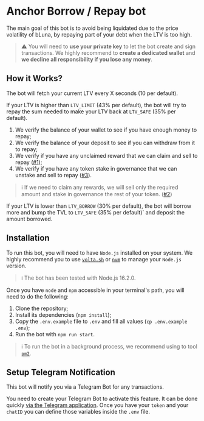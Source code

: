 # Anchor Borrow / Repay bot

The main goal of this bot is to avoid being liquidated due to the price volatility of bLuna, by repaying part of your debt when the LTV is too high.

> :warning: You will need to **use your private key** to let the bot create and sign transactions.
> We highly recommend to **create a dedicated wallet** and **we decline all responsibility if you lose any money**.

## How it Works?

The bot will fetch your current LTV every X seconds (10 per default).

If your LTV is higher than `LTV_LIMIT` (43% per default), the bot will try to repay the sum needed to make your LTV back at `LTV_SAFE` (35% per default).

1. We verify the balance of your wallet to see if you have enough money to repay;
2. We verify the balance of your deposit to see if you can withdraw from it to repay;
3. We verify if you have any unclaimed reward that we can claim and sell to repay ([#1](https://github.com/RomainLanz/anchor-borrow-bot/issues/1));
4. We verify if you have any token stake in governance that we can unstake and sell to repay ([#3](https://github.com/RomainLanz/anchor-borrow-bot/issues/)).

> :information_source: If we need to claim any rewards, we will sell only the required amount and stake in governance the rest of your token. ([#2](https://github.com/RomainLanz/anchor-borrow-bot/issues/))

If your LTV is lower than `LTV_BORROW` (30% per default), the bot will borrow more and bump the TVL to `LTV_SAFE` (35% per default)` and deposit the amount borrowed.

## Installation

To run this bot, you will need to have `Node.js` installed on your system. We highly recommend you to use [`volta.sh`](https://volta.sh/) or [`nvm`](https://github.com/nvm-sh/nvm) to manage your `Node.js` version.

> :information_source: The bot has been tested with Node.js 16.2.0.

Once you have `node` and `npm` accessible in your terminal's path, you will need to do the following:

1. Clone the repository;
2. Install its dependencies (`npm install`);
3. Copy the `.env.example` file to `.env` and fill all values (`cp .env.example .env`);
4. Run the bot with `npm run start`.

> :information_source: To run the bot in a background process, we recommend using to tool [`pm2`](https://github.com/Unitech/pm2).

## Setup Telegram Notification

This bot will notify you via a Telegram Bot for any transactions.

You need to create your Telegram Bot to activate this feature. It can be done quickly [via the Telegram application](https://core.telegram.org/bots#6-botfather).
Once you have your `token` and your `chatID` you can define those variables inside the `.env` file.

